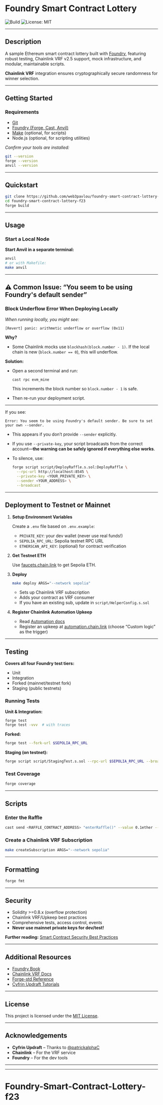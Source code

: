 # Foundry Smart Contract Lottery

![Build](https://img.shields.io/github/actions/workflow/status/web3pavlou/foundry-smart-contract-lottery-f23/ci.yml)
![License: MIT](https://img.shields.io/badge/License-MIT-yellow.svg)

---


## Description

A sample Ethereum smart contract lottery built with [Foundry](https://getfoundry.sh/), featuring robust testing, Chainlink VRF v2.5 support, mock infrastructure, and modular, maintainable scripts.  

**Chainlink VRF** integration ensures cryptographically secure randomness for winner selection.

---

## Getting Started

### Requirements

- [Git](https://git-scm.com/)
- [Foundry (Forge, Cast, Anvil)](https://getfoundry.sh/)
- [Make](https://www.gnu.org/software/make/) (optional, for scripts)
- Node.js (optional, for scripting utilities)

_Confirm your tools are installed:_
```bash
git --version
forge --version
anvil --version
````

---

## Quickstart

```bash
git clone https://github.com/web3pavlou/foundry-smart-contract-lottery-f23
cd foundry-smart-contract-lottery-f23
forge build
```

---

## Usage

### Start a Local Node

**Start Anvil in a separate terminal:**

```bash
anvil
# or with Makefile:
make anvil
```

---

## ⚠️ Common Issue: “You seem to be using Foundry's default sender”

### Block Underflow Error When Deploying Locally

*When running locally, you might see:*

```
[Revert] panic: arithmetic underflow or overflow (0x11)
```

**Why?**

* Some Chainlink mocks use `blockhash(block.number - 1)`. If the local chain is new (`block.number == 0`), this will underflow.

**Solution:**

* Open a second terminal and run:

  ```bash
  cast rpc evm_mine
  ```

  This increments the block number so `block.number - 1` is safe.
* Then re-run your deployment script.

---




If you see:

```
Error: You seem to be using Foundry's default sender. Be sure to set your own --sender.
```

* This appears if you don’t provide `--sender` explicitly.
* If you use `--private-key`, your script broadcasts from the correct account—**the warning can be safely ignored if everything else works**.
* To silence, use:

  ```bash
  forge script script/DeployRaffle.s.sol:DeployRaffle \
    --rpc-url http://localhost:8545 \
    --private-key <YOUR_PRIVATE_KEY> \
    --sender <YOUR_ADDRESS> \
    --broadcast
  ```

---

## Deployment to Testnet or Mainnet

1. **Setup Environment Variables**

   Create a `.env` file based on `.env.example`:

   * `PRIVATE_KEY`: your dev wallet (never use real funds!)
   * `SEPOLIA_RPC_URL`: Sepolia testnet RPC URL
   * `ETHERSCAN_API_KEY`: (optional) for contract verification

2. **Get Testnet ETH**

   Use [faucets.chain.link](https://faucets.chain.link/) to get Sepolia ETH.

3. **Deploy**

   ```bash
   make deploy ARGS="--network sepolia"
   ```

   * Sets up Chainlink VRF subscription
   * Adds your contract as VRF consumer
   * If you have an existing sub, update in `script/HelperConfig.s.sol`

4. **Register Chainlink Automation Upkeep**

   * Read [Automation docs](https://docs.chain.link/chainlink-automation/introduction/)
   * Register an upkeep at [automation.chain.link](https://automation.chain.link/)
     (choose “Custom logic” as the trigger)

---

## Testing

**Covers all four Foundry test tiers:**

* Unit
* Integration
* Forked (mainnet/testnet fork)
* Staging (public testnets)

### Running Tests

**Unit & Integration:**

```bash
forge test
forge test -vvv  # with traces
```

**Forked:**

```bash
forge test --fork-url $SEPOLIA_RPC_URL
```

**Staging (on testnet):**

```bash
forge script script/StagingTest.s.sol --rpc-url $SEPOLIA_RPC_URL --broadcast
```

### Test Coverage

```bash
forge coverage
```

---

## Scripts

### Enter the Raffle

```bash
cast send <RAFFLE_CONTRACT_ADDRESS> "enterRaffle()" --value 0.1ether --private-key <PRIVATE_KEY> --rpc-url $SEPOLIA_RPC_URL
```

### Create a Chainlink VRF Subscription

```bash
make createSubscription ARGS="--network sepolia"
```

---

## Formatting

```bash
forge fmt
```

---

## Security

* Solidity >=0.8.x (overflow protection)
* Chainlink VRF/Upkeep best practices
* Comprehensive tests, access control, events
* **Never use mainnet private keys for dev/test!**

**Further reading:** [Smart Contract Security Best Practices](https://consensys.github.io/smart-contract-best-practices/)

---

## Additional Resources

* [Foundry Book](https://book.getfoundry.sh/)
* [Chainlink VRF Docs](https://docs.chain.link/vrf/v2-5/)
* [Forge-std Reference](https://github.com/foundry-rs/forge-std)
* [Cyfrin Updraft Tutorials](https://github.com/Cyfrin/foundry-full-course-cu)

---

## License

This project is licensed under the [MIT License](LICENSE).

---

## Acknowledgements

* **Cyfrin Updraft** – Thanks to [@patrickalphaC](https://github.com/patrickalphaC)
* **Chainlink** – For the VRF service
* **Foundry** – For the dev tools

---
---
# Foundry-Smart-Contract-Lottery-f23
